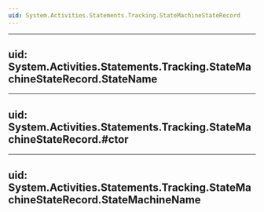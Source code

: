 ```yaml
---
uid: System.Activities.Statements.Tracking.StateMachineStateRecord
---
```


---
uid: System.Activities.Statements.Tracking.StateMachineStateRecord.StateName
---

---
uid: System.Activities.Statements.Tracking.StateMachineStateRecord.#ctor
---

---
uid: System.Activities.Statements.Tracking.StateMachineStateRecord.StateMachineName
---
